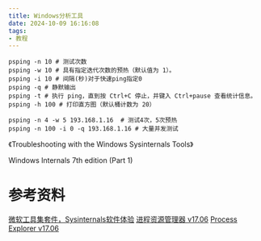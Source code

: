 ```yaml
---
title: Windows分析工具
date: 2024-10-09 16:16:08
tags:
- 教程
---
```


```shell
psping -n 10 # 测试次数
psping -w 10 # 具有指定迭代次数的预热（默认值为 1）。
psping -i 10 # 间隔(秒)对于快速ping指定0
psping -q # 静默输出
psping -t # 执行 ping，直到按 Ctrl+C 停止，并键入 Ctrl+pause 查看统计信息。
psping -h 100 # 打印直方图（默认桶计数为 20）

psping -n 4 -w 5 193.168.1.16  # 测试4次，5次预热
psping -n 100 -i 0 -q 193.168.1.16 # 大量并发测试
```

《Troubleshooting with the Windows Sysinternals Tools》

Windows Internals 7th edition (Part 1)



# 参考资料
[微软工具集套件，Sysinternals软件体验](https://zhuanlan.zhihu.com/p/614127829)
[进程资源管理器 v17.06](https://learn.microsoft.com/zh-cn/sysinternals/downloads/process-explorer)
[Process Explorer v17.06](https://learn.microsoft.com/en-us/sysinternals/downloads/process-explorer)
